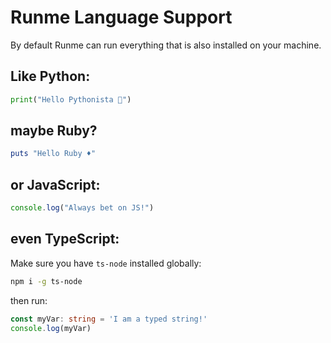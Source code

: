 # Runme Language Support

By default Runme can run everything that is also installed on your machine.

## Like Python:

```py
print("Hello Pythonista 🐍")
```

## maybe Ruby?

```rb
puts "Hello Ruby ♦️"
```

## or JavaScript:

```js
console.log("Always bet on JS!")
```

## even TypeScript:

Make sure you have `ts-node` installed globally:

```sh
npm i -g ts-node
```

then run:

```ts
const myVar: string = 'I am a typed string!'
console.log(myVar)
```
